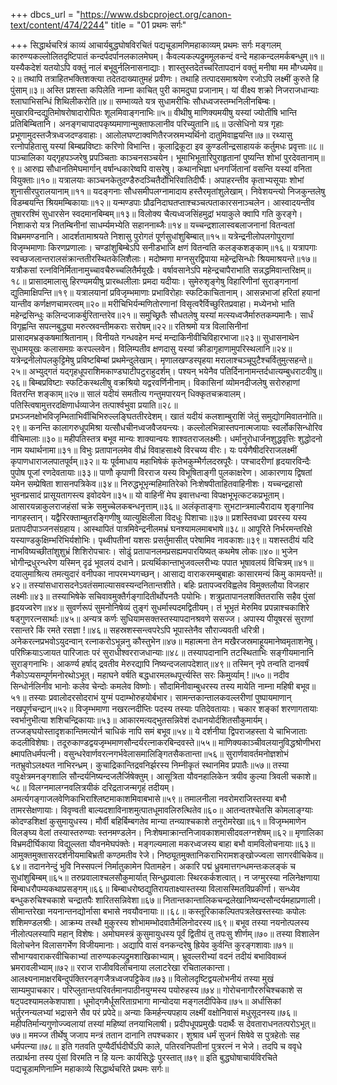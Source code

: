 +++
dbcs_url = "https://www.dsbcproject.org/canon-text/content/474/2244"
title = "01 प्रथमः सर्गः"

+++
सिद्धार्थचरित्रं काव्यं
आचार्यबुद्धघोषविरचितं 
पद्यचूडामणिमहाकाव्यम्
प्रथमः सर्गः
मङ्गलम्
कारुण्यकल्लोलितदृष्टिपातं कन्दर्पदर्पानलकालमेघम्।
कैवल्यकल्पद्रुममूलकन्दं वन्दे महाकन्दलमर्कबन्धुम्॥१॥
यस्यैकदेशं यतयोऽपि वक्तुं नालं बभूवुर्नलिनासनाद्याः।
शास्तुस्तदेतच्चरितापदानं वक्तुं मनीषा मम मौग्ध्यमेव॥२॥
तथापि तत्राहितभक्तिशक्त्या तदेतदाख्यातुमहं प्रवीणः।
तथाहि तत्पादसमाश्रयेण रजोऽपि लक्ष्मीं कुरुते हि पुंसाम्॥३॥
अस्ति प्रशस्ता कपिलेति नाम्ना काचित् पुरी कामदुघा प्रजानाम्।
यां वीक्ष्य शक्रो निजराजधान्याः श्लाघाभिसन्धिं शिथिलीकरोति॥४॥
सम्भाव्यते यत्र सुधामरीचिः सौधध्वजस्तम्भनिलीनबिम्बः।
मुखारविन्दद्युतिमोषरोषादारोपितः शूलमिवाङ्गनाभिः॥५॥
वीथीषु माणिक्यमयीषु यस्यां ज्योतींषि भान्ति प्रतिबिम्बितानि।
अनङ्गचापादपकृष्यमाणान्मुक्ताफलानीव परिच्युतानि॥६॥
उत्सेधिनो यत्र गृहाः प्रभूणामुदस्तजैत्रध्वजदण्डवाहाः।
आलोलघण्टाक्वणितैरजस्रमभ्यर्थिनो दातुमिवाह्वयन्ति॥७॥
रथ्यासु रत्नोपहितासु यस्यां बिम्बप्रविष्टाः करिणो विभान्ति।
कूलाद्रिकूटा इव कुण्डलीन्द्रसाहायकं कर्तुमधः प्रवृत्ताः॥८॥
पाञ्चालिका यद्गृहपञ्जरेषु प्रपञ्चिताः काञ्चनसञ्चयेन।
भूमाभिभूतारिपुराहृतानां पुष्यन्ति शोभां पुरदेवतानाम्॥९॥
आरुह्य सौधानतिमेघमार्गान् वर्षान्धकारेष्वपि वासरेषु।
कथानभिज्ञा धनगर्जितानां वसन्ति यस्यां वनिता वियुक्ताः॥१०॥
यत्रालयाः काञ्चनकेतुदण्डैरुदञ्चितैर्दोभिरिवातिदीर्घैः।
अपाहरन्तीव कृताभ्यसूयाः शोभां शुनासीरपुरालयानाम्॥११॥
यदङ्गनाः सौधसमीपलग्नामादाय हस्तैरमृतांशुलेखाम्।
निवेशयन्त्यो निजकुन्तलेषु विडम्बयन्ति श्रियमम्बिकायाः॥१२॥
यन्मण्डपाः प्रौढनिदाघतप्ताश्चञ्चत्पताकारसनाञ्चलेन।
आस्वादयन्तीव तुषाररश्मिं सुधारसेन स्वदमानबिम्बम्॥१३॥
विलोक्य चैत्यध्वजसिंहमुद्रां भयाकुले क्वापि गति कुरङ्गे।
निशाकरो यत्र नितम्बिनीनां साधर्म्यमभ्येति सहाननाब्जैः॥१४॥
यच्चन्द्रशालास्वबलाजनानां वितन्वतां विभ्रममण्डनानि।
आदर्शतामाश्रयते निशासु पुरोगतं पूर्णसुधांशुबिम्बात्॥१५॥
यत्रेन्द्रनीलोपलगोपुराणां विजृम्भमाणाः किरणप्रणालाः।
चण्डांशुबिम्बेऽपि सनीडभाजि क्षणं वितन्वति कलङ्कशङ्काम्॥१६॥
यत्रापगाः स्वच्छजलान्तरालसंक्रान्ततीरस्थितकेलिशैलाः।
मदोष्मणा मग्नसुरद्विपाया महेन्द्रसिन्धोः श्रियमाश्रयन्ते॥१७॥
यत्रौकसां रत्नविनिर्मितानामुच्चावचैरुच्चलितैर्मयूखैः।
वर्षावसानेऽपि महेन्द्रचापैराभाति सन्नद्धमिवान्तरिक्षम्॥१८॥
प्रासादमालासु हिरण्यमयीषु प्रारब्धलीलाः प्रमदा यदीयाः।
सुमेरुशृङ्गेषु विहारिणीनां सुराङ्गनानां द्युतिमाक्षिपन्ति॥१९॥
यत्रालयानां प्रविजृम्भमाणाः प्रभाविरोहाः स्फटिकाचितानाम्।
आसन्नभाजां हरितां हयानां यान्तीव कर्णक्षणचामरत्वम्॥२०॥
मरीचिभिर्यन्मणितोरणानां विसृत्वरैर्विच्छुरितप्रवाहा।
मध्येनभो भाति महेन्द्रसिन्धुः कलिन्दजाकर्बुरितान्तरेव॥२१॥
समुच्छ्रितैः सौधतलेषु यस्यां मत्स्यध्वजैर्मारुतकम्पमानैः।
सार्धं विगृह्णन्ति सपत्नबुद्ध्या मरुत्स्रवन्तीमकराः सरोषम्॥२२॥
रतिश्रमो यत्र विलासिनीनां प्रासादमभ्रङ्कषमाश्रितानाम्।
विनीयते गन्धवहेन मन्दं मन्दाकिनीवीचिविहारभाजा॥२३॥
सुधासनाथेन सुधामयूखः कलासमग्रः करपल्लवेन।
विलिम्पतीव क्षणदासु यस्यां क्रीडागृहाणामुपरिस्थलानि॥२४॥
यत्रेन्द्रनीलोपलकुट्टिमेषु प्रविष्टबिम्बां प्रथमेन्दुलेखाम्।
मृणालखण्डस्पृहया मरालाश्चञ्चूपुटैश्चर्वितुमुत्सहन्ते॥२५॥
अभ्युद्गतं यद्गृहधूपराशिमकाण्डघाटीपटुराहुदर्शम्।
पश्यन् भयेनैव पतिर्दिनानामन्तर्दधात्यम्बुधराटवीषु॥२६॥
बिम्बप्रविष्टाः स्फटिकस्थलीषु वक्रश्रियो यद्वरवर्णिनीनाम्।
विकासिनां व्योमनदीजलेषु सरोरुहाणां वितरन्ति शङ्काम्॥२७॥
सालं यदीयं समतीत्य गन्तुमपारयन् धिक्कृतचक्रवालम्।
पतिस्त्विषामुत्तरदक्षिणार्धव्याजेन तत्पार्श्वभुवा प्रयाति॥२८॥
प्रभञ्जनक्षोभविजृम्भिताभिर्वीचिभिरुल्लङ्घिततीरदेशम्।
खातं यदीयं कलशाम्बुराशिं जेतुं समुद्योगमिवातनोति॥२९॥
कनन्ति कालागरुधूपमिश्रा यत्सौधचीनध्वजवैजयन्त्यः।
कल्लोलभिन्नास्तपनात्मजायाः स्वर्लोकसिन्धोरिव वीचिमालाः॥३०॥
महीपतिस्तत्र बभूव मान्यः शाक्यान्वयः शाश्वतराजलक्ष्मीः।
धर्मानुरोधार्जनशुद्धवृत्तिः शुद्धोदनो नाम यथार्थनामा॥३१॥
विभुः प्रतापानलमेव वीध्रं विवाहसाक्ष्ये विरचय्य वीरः।
यः पर्यणैषीदरिराजलक्ष्मीं कृपाणधाराजलपातपूर्वम्॥३२॥
यः पूर्वमाधाय महाभिषेकं कृतेभकुम्भैर्गलदस्रपूरैः।
पश्चादरीणां हृदयारविन्दैः पुपोष पूजां रणदेवतायाः॥३३॥
पाणौ कृपाणी विरराज यस्य विभूषिताङ्गी पुलकाक्षरेण।
आकारणाय द्विषतां यमेन सम्प्रेषिता शासनपत्रिकेव॥३४॥
निरुद्धभूभृन्महिमातिरेको निःशेषपीताहितवाहिनीशः।
यच्चन्द्रहासो भुवनप्रसादं प्रासूयतागस्त्य इवोदयेन॥३५॥
यो वाहिनीं मेघ इवात्तधन्वा विपक्षभूभृत्कटकप्रभूताम्।
आसारयन्नाकुलराजहंसां चक्रे समुच्चेलकबन्धनृत्ताम्॥३६॥
अलंकृताङ्गाः सुभटान्त्रमाल्यैरादाय शृङ्गानिव नागहस्तान्।
यद्वैरिरक्ताम्बुतरङ्गिणीषु व्यात्युक्षिलीला विदधुः पिशाचाः॥३७॥
प्रशस्तिवध्वा प्रवरस्य यस्य प्रतापदीपाञ्जनसंग्रहाय।
आस्थापितं पात्रमिवेन्द्रनीलमभ्रं घनश्यामलमाबभाषे॥३८॥
आपूरिते निर्भरमन्तरिक्षे यस्याण्डकुक्षिम्भरिभिर्यशोभिः।
पृथ्वीपतीनां यशसः प्रसर्तुमासीत् परेषामिव नावकाशः॥३९॥
यशस्तदीयं यदि नाभविष्यच्छीतांशुशुभ्रं शिशिरोपचारः।
सोढुं प्रतापानलमप्रसह्यमपारयिष्यत् कथमेष लोकः॥४०॥
भुजेन भोगीन्द्रधुरन्धरेण यस्मिन् दृढं भूवलयं दधाने।
प्रत्यर्थिकान्ताभुजवल्लरीभ्यः पपात भूषावलयं विचित्रम्॥४१॥
दयालुमाश्रित्य तमत्युदारं वनीपका नापरमभ्यगच्छन्।
आसाद्य वाराकरमम्बुबाहाः कासारमन्यं किमु कामयन्ते!॥४२॥
तस्यांसधारासदनेऽवतंसमाल्यासवस्यन्दनितान्तशीते।
बहिः प्रतापज्वरविह्वलेव विमुक्तलौया विजहार लक्ष्मीः॥४३॥
तस्याभिषेके सचिवावमुक्तैर्गङ्गादितीर्थोपनतैः पयोभिः।
शत्रुप्रतापानलशक्तितरासि सहैव पुंसां हृदयज्वरेण॥४४॥
सुवर्णरूपं सुमनोनिषेव्यं तुङ्गं सुधर्मास्पदमद्वितीयम्।
तं भूभृतं मेरुमिव प्रपन्नाश्चकाशिरे षड्गुणरत्नसार्थाः॥४५॥
अन्यत्र कर्णः सुधियामसक्तस्तस्यापदानश्रवणे ससज्ज।
अपास्य पीयूषरसं सुराणां रसान्तरे किं रमते रसज्ञा !॥४६॥
सहस्रशस्सन्त्वपरेऽपि भूपास्तेनैव सौराज्यवती धरित्री।
अनेकरत्नप्रभवोऽयुदन्वान् रत्नाकरोऽभून्ननु कौस्तुभेन॥४७॥
महात्मना तेन मखैरजस्रमाहूयमानेष्वमृताशनेषु।
परिष्क्रियाऽजायत पारिजातः परं सुराधीश्वरराजधान्याः॥४८॥
तस्यापदानानि तटस्थिताभिः सङ्गीयमानानि सुराङ्गनाभिः।
आकर्ण्य हर्षाद् द्रवतीव मेरुरद्यापि निष्यन्दजलापदेशात्॥४९॥
तस्मिन् नृपे तन्वति दानवर्षं नैकोऽप्यसम्पूर्णमनोरथोऽभूत्।
महाघने वर्षति बद्धधारमलब्धपूर्त्त्यस्ति सरः किमुर्व्याम् !॥५०॥
नदीव सिन्धोर्नलिनीव भानोः कलेव चेन्दोः कमलेव विष्णोः।
सौदामिनीवाम्बुधरस्य तस्य मायेति नाम्ना महिषी बभूव॥५१॥
तस्याः प्रवालोदरसोदराभं युग्मं पदाम्भोरुहयोर्बभार।
सामन्तकान्तालकवल्लरीणां पुष्पायमाणान् नखपूर्णचन्द्रान्॥५२॥
विजृम्भमाणा नखरत्नदीप्तिः पदस्य तस्याः पतिदेवतायाः।
चकार शङ्कां शरणागतायाः स्वर्भानुभीत्या शशिचन्द्रिकायाः॥५३॥
आकारमत्यद्भुतसन्निवेशं दधानयोर्दशितसौकुमार्यम्।
तज्जङ्घयोस्तादृशकान्तिमत्योर्न चाधिकं नापि समं बभूव॥५४॥
ये दर्शनीया द्विपराजहस्ता ये चाभिजाताः कदलीविशेषाः।
तदूरुकाण्डद्वयजृम्भमाणसौन्दर्यरत्नाकरबिन्दवस्ते॥५५॥
माणिक्यकाञ्चीवलयानुविद्धश्रोणीभरा क्ष्मापतिधर्मपत्नी।
वसुन्धरेवार्णवरत्नगर्भवेलासमालिङ्गितसैकतान्ता॥५६॥
सुरार्णवावर्तमनोज्ञशोभं नतभ्रुवोऽलक्ष्यत नाभिरन्ध्रम्।
कुचाद्रिकान्तिद्रवनिर्झरस्य निम्नीकृतं स्थानमिव प्रपातैः॥५७॥
तस्या वपुःक्षेत्रमनङ्गशालि सौन्दर्यनिष्यन्दजलैर्जिषेक्तुम्।
आसूत्रिता यौवनहालिकेन त्रयीव कुल्या त्रिवली चकाशे॥५८॥
विलग्नमालग्नवलित्रयीकं दरिद्रताजन्मगृहं तदीयम्।
अमर्त्यगङ्गाजलवेणिकाभिराश्लिष्टमाकाशमिवाबभासे॥५९॥
तमालनीला नवरोमराजिस्तस्या बभौ तामरसेक्षणायाः।
विवृण्वती बाल्यदशाविनाशमुत्पातधूमावलिरुत्थितेव॥६०॥
आतन्वतश्चेतसि कोमलाङ्ग्याः कोदण्डशिक्षां कुसुमायुधस्य।
मौर्वी बहिर्बिम्बगतेव मान्या तन्व्याश्चकाशे तनुरोमरेखा॥६१॥
विजृम्भमाणेन विलङ्घ्य वेलां तस्यास्तरुण्याः स्तनमण्डलेन।
निःशेषमाक्रान्तनिजावकाशमासीदवलग्नशेषम्॥६२॥
मृणालिका विभ्रमदीर्घिकाया विद्युल्लता यौवनमेघपंक्तेः।
मङ्गल्यमाला मकरध्वजस्य बाहा बभौ वामविलोचनायाः॥६३॥
आमुक्तमुक्तासरदर्शनीयमाबिभ्रती कण्ठमतीव रेजे।
निष्ठ्यूतमुक्तानिकराभिरामशङ्खोज्ज्वला सागरवीचिकेव॥६४॥
तदाननेन्दुं भुवि निस्सपत्नं निर्मातुकामेन पितामहेन।
अकारि पद्मं ध्रुवमात्तगन्धमन्तःकलङ्कं च सुधांशुबिम्बम्॥६५॥
तरुप्रवालाश्चलसौकुमार्यात् सिन्धुप्रवालाः स्थिरकर्कशत्वात्।
न जग्मुरस्या नलिनेक्षणाया बिम्बाधरौपम्यकथाप्रसङ्गम्॥६६॥
बिम्बाधरोष्ठद्युतिरायताक्ष्यास्तस्या विलासस्मितविप्रकीर्णा।
सन्ध्येव बन्धुकरुचिश्चकाशे चन्द्रातपैः शारितसन्निवेशा॥६७॥
नितान्तकान्तालिकचन्द्रलेखानिष्यन्दसौन्दर्यमहाप्रणाली।
सीमान्तरेखा नयनान्तनद्योर्नासा बभासे नवयौवनायाः॥।६८॥
कस्तूरिकाकल्पितपत्रलेखस्तस्याः कपोलः शशिमण्डलश्रीः।
आक्रम्य तस्थौ मुकुरस्य शोभामम्भोदवातैर्मलिनोदरस्य॥६९॥
बभूव तस्या नयनोत्पलस्य नीलोत्पलस्यापि महान् विशेषः।
अमोघमस्त्रं कुसुमायुधस्य पूर्वं द्वितीयं तु तपःसु शीर्णम्॥७०॥
तस्या विशालेन विलोचनेन विलासगर्भेण विजीयमानाः।
अद्यापि वासं वनकन्दरेषु ह्रियेव कुर्वन्ति कुरङ्गशावाः॥७१॥
सौभाग्यवाराकरवीचिकाभ्यां तारुण्यकल्पद्रुमशाखिकाभ्याम्।
भ्रूवल्लरीभ्यां वदनं तदीयं बभाविवाब्जं भ्रमरावलीभ्याम्॥७२॥
रराज राजीवविलोचनाया ललाटरेखा रचितालकान्ता।
आलक्ष्यनामाक्षरबिन्दुपंक्तिरनङ्गजैत्रध्वजपट्टिकेव॥७३॥
विलोलदृष्टिद्वयलोभनीयं तस्या मुखं साम्यमुपाचकार।
परिप्लुतान्तःपरिवर्तमानपाठीनयुग्मस्य पयोरुहस्य॥७४॥
गोरोचनागौररुचिश्चकाशे स षट्पदश्यामलकेशपाशा।
धूमोद्गमैर्धूसरिताग्रभागा मान्योदया मङ्गलदीपिकेव॥७५॥
अर्धासिकां भर्तुरनन्यलभ्यां भद्रासने सैव परं प्रपेदे॥
अन्याः किमर्हन्त्यपहाय लक्ष्मीं वक्षोनिवासं मधुसूदनस्य॥७६॥
महीपतिर्मान्यगुणोज्ज्वलायां तस्यां महिष्यां तनयाभिलाषी।
प्रदीपधूपप्रमुखैः पदार्थैः स देवताराधनतत्परोऽभूत्॥७७॥
ममज्ज तीर्थेषु जजाप मन्त्रं ततान दानानि तपश्चकार।
शुश्राव धर्मं सुजनं सिषेवे स पुत्रहेतोः सह धर्मपत्न्या॥७८॥
इति गतवति पुण्यैर्दीर्घदीर्घेऽपि काले,
पतिरवनिपतीनां पुत्ररत्नं न भेजे।
तदपि च ववृधे तत्प्रार्थना तस्य पुंसां
विरमति न हि यत्नः कार्यसिद्धेः पुरस्तात्॥७९॥
इति बुद्धघोषाचार्यविरचिते पद्यचूडामणिनाम्नि महाकाव्ये 
सिद्धार्थचरिते प्रथमः सर्गः॥
